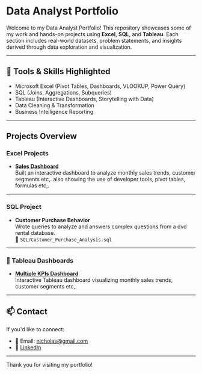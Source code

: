 # Data Analyst Portfolio

Welcome to my Data Analyst Portfolio! This repository showcases some of my work and hands-on projects using **Excel**, **SQL**, and **Tableau**. Each section includes real-world datasets, problem statements, and insights derived through data exploration and visualization.

---

## 🔧 Tools & Skills Highlighted

- Microsoft Excel (Pivot Tables, Dashboards, VLOOKUP, Power Query)
- SQL (Joins, Aggregations, Subqueries)
- Tableau (Interactive Dashboards, Storytelling with Data)
- Data Cleaning & Transformation
- Business Intelligence Reporting

---

## Projects Overview

### Excel Projects
- **[Sales Dashboard](/Excel/SalesDashboard.xlsx)**  
  Built an interactive dashboard to analyze monthly sales trends, customer segments etc,. also showing the use of developer tools, pivot tables, formulas etc,.

---

### SQL Project
- **Customer Purchase Behavior**  
  Wrote queries to analyze and answers complex questions from a dvd rental database.  
  📄 `SQL/Customer_Purchase_Analysis.sql`


---

### 🔵 Tableau Dashboards
- **[Multiple KPIs Dashboard](https://public.tableau.com/views/MULTIPLEVIZ_16857292310140/Dashboard1)**  
  Interactive Tableau dashboard visualizing monthly sales trends, customer segments etc,.

---

## 📫 Contact

If you'd like to connect:

- 📧 Email: nicholas@gmail.com  
- 🔗 [LinkedIn](https://linkedin.com/in/your-profile)

---

Thank you for visiting my portfolio!
